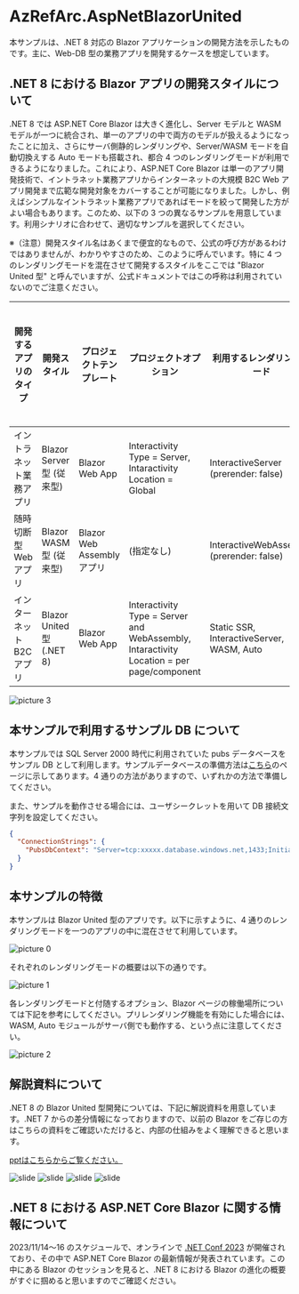 # AzRefArc.AspNetBlazorUnited

本サンプルは、.NET 8 対応の Blazor アプリケーションの開発方法を示したものです。主に、Web-DB 型の業務アプリを開発するケースを想定しています。

## .NET 8 における Blazor アプリの開発スタイルについて

.NET 8 では ASP.NET Core Blazor は大きく進化し、Server モデルと WASM モデルが一つに統合され、単一のアプリの中で両方のモデルが扱えるようになったことに加え、さらにサーバ側静的レンダリングや、Server/WASM モードを自動切換えする Auto モードも搭載され、都合 4 つのレンダリングモードが利用できるようになりました。これにより、ASP.NET Core Blazor は単一のアプリ開発技術で、イントラネット業務アプリからインターネットの大規模 B2C Web アプリ開発まで広範な開発対象をカバーすることが可能になりました。しかし、例えばシンプルなイントラネット業務アプリであればモードを絞って開発した方がよい場合もあります。このため、以下の 3 つの異なるサンプルを用意しています。利用シナリオに合わせて、適切なサンプルを選択してください。

※（注意）開発スタイル名はあくまで便宜的なもので、公式の呼び方があるわけではありませんが、わかりやすさのため、このように呼んでいます。特に 4 つのレンダリングモードを混在させて開発するスタイルをここでは "Blazor United 型" と呼んでいますが、公式ドキュメントではこの呼称は利用されていないのでご注意ください。

| 開発するアプリのタイプ | 開発スタイル | プロジェクトテンプレート | プロジェクトオプション | 利用するレンダリングモード | サンプルの置き場所 |
| --- | --- | --- | --- | --- | --- |
| イントラネット業務アプリ | Blazor Server 型 (従来型) | Blazor Web App | Interactivity Type = Server, Intaractivity Location = Global | InteractiveServer (prerender: false) | [Link](https://github.com/nakamacchi/AzRefArc.AspNetBlazorServer) |
| 随時切断型 Web アプリ | Blazor WASM 型 (従来型) | Blazor Web Assembly アプリ | (指定なし) | InteractiveWebAssembly (prerender: false) | [Link](https://github.com/nakamacchi/AzRefArc.AspNetBlazorWasm) |
| インターネット B2C アプリ | Blazor United 型 (.NET 8) | Blazor Web App | Interactivity Type = Server and WebAssembly, Intaractivity Location = per page/component | Static SSR, InteractiveServer, WASM, Auto | [Link](https://github.com/nakamacchi/AzRefArc.AspNetBlazorUnited) |

![picture 3](images/629cf27c3a3982940206a73ab867d1bfaadd5f9681100015847dfe8459d03fe4.png)  

## 本サンプルで利用するサンプル DB について

本サンプルでは SQL Server 2000 時代に利用されていた pubs データベースをサンプル DB として利用します。サンプルデータベースの準備方法は[こちら](https://github.com/nakamacchi/AzRefArc.SqlDb)のページに示してあります。4 通りの方法がありますので、いずれかの方法で準備してください。

また、サンプルを動作させる場合には、ユーザシークレットを用いて DB 接続文字列を設定してください。

```usersecrets.json
{
  "ConnectionStrings": {
    "PubsDbContext": "Server=tcp:xxxxx.database.windows.net,1433;Initial Catalog=pubs;Persist Security Info=False;User ID=xxxxx;Password=xxxxx;MultipleActiveResultSets=False;Encrypt=True;TrustServerCertificate=False;Connection Timeout=30;"
  }
}
```

## 本サンプルの特徴

本サンプルは Blazor United 型のアプリです。以下に示すように、4 通りのレンダリングモードを一つのアプリの中に混在させて利用しています。

![picture 0](images/61c634da024feebbb13c1ae95be44286f6c15196691cd7554349d101a464cf6f.png)  

それぞれのレンダリングモードの概要は以下の通りです。

![picture 1](images/272dc3f0be4d58201b6d6bb3451aa0f01201a7daa72dc8d63979819842c1c3a6.png)  

各レンダリングモードと付随するオプション、Blazor ページの稼働場所については下記を参考にしてください。プリレンダリング機能を有効にした場合には、WASM, Auto モジュールがサーバ側でも動作する、という点に注意してください。

![picture 2](images/2089164963b516d88dc29379f02fa952567c9314ceb523ad20c539c487b8380b.png)  

## 解説資料について

.NET 8 の Blazor United 型開発については、下記に解説資料を用意しています。.NET 7 からの差分情報になっておりますので、以前の Blazor をご存じの方はこちらの資料をご確認いただけると、内部の仕組みをよく理解できると思います。

[pptはこちらからご覧ください。](https://livesend.microsoft.com/i/KiIa1FQzy1DUXI8U0n7t8Mk08Fb9jKY3D9OXIRgzmtw6G7iQYzLWpOMJ73X83AsFe8xQ9m___p6KsoaTXzCvWmUKhaaBLjx7tbCEaYkaErl2eu3UYSU5cPepZ3Sn6lg9TJ)

![slide](images/スライド2.PNG)
![slide](images/スライド8.PNG)
![slide](images/スライド18.PNG)
![slide](images/スライド28.PNG)

## .NET 8 における ASP.NET Core Blazor に関する情報について

2023/11/14～16 のスケジュールで、オンラインで [.NET Conf 2023](https://www.dotnetconf.net/) が開催されており、その中で ASP.NET Core Blazor の最新情報が発表されています。この中にある Blazor のセッションを見ると、.NET 8 における Blazor の進化の概要がすぐに掴めると思いますのでご確認ください。
